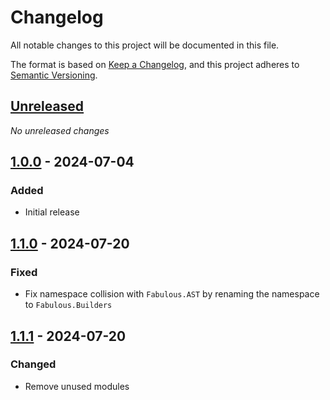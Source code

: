 # Changelog

All notable changes to this project will be documented in this file.

The format is based on [Keep a Changelog](https://keepachangelog.com/en/1.0.0/),
and this project adheres to [Semantic Versioning](https://semver.org/spec/v2.0.0.html).

## [Unreleased]
_No unreleased changes_

## [1.0.0] - 2024-07-04

### Added
- Initial release

## [1.1.0] - 2024-07-20

### Fixed
- Fix namespace collision with `Fabulous.AST` by renaming the namespace to `Fabulous.Builders`

## [1.1.1] - 2024-07-20

### Changed
- Remove unused modules

[unreleased]: https://github.com/edgarfgp/Fabulous.Builders/compare/1.1.1...HEAD
[1.1.1]: https://github.com/edgarfgp/Fabulous.Builders/releases/tag/1.1.1
[1.1.0]: https://github.com/edgarfgp/Fabulous.Builders/releases/tag/1.1.0
[1.0.0]: https://github.com/edgarfgp/Fabulous.Builders/releases/tag/1.0.0
